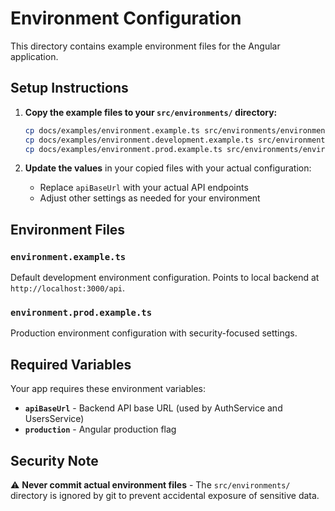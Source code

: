 # Environment Configuration

This directory contains example environment files for the Angular application.

## Setup Instructions

1. **Copy the example files to your `src/environments/` directory:**
   ```bash
   cp docs/examples/environment.example.ts src/environments/environment.ts
   cp docs/examples/environment.development.example.ts src/environments/environment.development.ts
   cp docs/examples/environment.prod.example.ts src/environments/environment.production.ts
   ```

2. **Update the values** in your copied files with your actual configuration:
   - Replace `apiBaseUrl` with your actual API endpoints
   - Adjust other settings as needed for your environment

## Environment Files

### `environment.example.ts`
Default development environment configuration. Points to local backend at `http://localhost:3000/api`.

### `environment.prod.example.ts` 
Production environment configuration with security-focused settings.

## Required Variables

Your app requires these environment variables:

- **`apiBaseUrl`** - Backend API base URL (used by AuthService and UsersService)
- **`production`** - Angular production flag

## Security Note

⚠️ **Never commit actual environment files** - The `src/environments/` directory is ignored by git to prevent accidental exposure of sensitive data.
